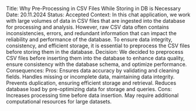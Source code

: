 Title: Why Pre-Processing in CSV Files While Storing in DB is Necessary
Date: 20.11.2024
Status: Accepted
Context:
In this chat application, we work with large volumes of data in CSV files that are ingested into the database for processing and analysis. However, raw CSV data often contains inconsistencies, errors, and redundant information that can impact the reliability and performance of the database. To ensure data integrity, consistency, and efficient storage, it is essential to preprocess the CSV files before storing them in the database.
Decision:
We decided to preprocess CSV files before inserting them into the database to enhance data quality, ensure consistency with the database schema, and optimize performance.
Consequences:
Pros:
Ensures data accuracy by validating and cleaning fields.
Handles missing or incomplete data, maintaining data integrity.
Prevents duplication, ensuring efficient storage and retrieval.
Reduces database load by pre-optimizing data for storage and queries.
Cons:
Increases processing time before data insertion.
May require additional computational resources for large datasets.
